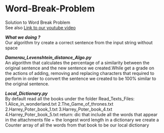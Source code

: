# Word-Break-Problem
Solution to Word Break Problem<br/>
See also [Link to our youtube video](https://www.youtube.com/watch?v=_9LD5fKJ-90/)

***What we doing ?***<br/>
Our algorithm  try create a correct sentence from the input string without space

***Damerau_Levenshtein_distance_Algo.py***<br/>
An algorithm that calculates the percentage of a similarity between the original sentence and the new sentence we created.While get a grade on the actions of adding, removing and replacing characters that required to perform in order to convert the sentence we created to be 100% similar to the original sentence.

***Local_Dictionary.py***<br/>
By default read all the books under the folder Read_Texts_Files:
    1.Alice_in_wonderland.txt
    2.The_Game_of_thrones.txt
    2.Harrey_Poter_book_1.txt
    3.Harrey_Poter_book_4.txt
    4.Harrey_Poter_book_5.txt
return: dic that include all the words that appear in the attachments file + the longest word length in a dictionary
we create a Counter array of all the words from that book to be our local dictionary


